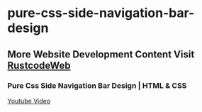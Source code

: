 # pure-css-side-navigation-bar-design

## More Website Development Content Visit [RustcodeWeb](https://www.rustcodeweb.com/)

### Pure Css Side Navigation Bar Design | HTML & CSS

[Youtube Video](https://youtu.be/hZTE9Gws8Hs)
